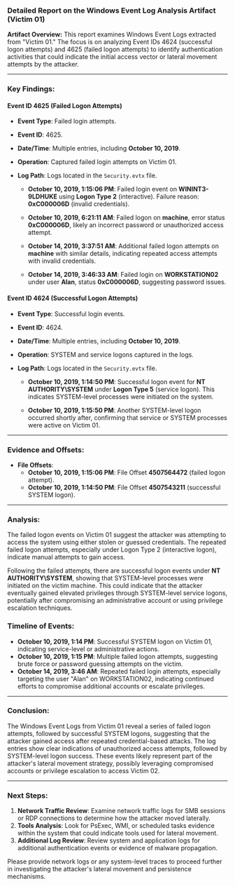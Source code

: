 ### Detailed Report on the Windows Event Log Analysis Artifact (Victim 01)

**Artifact Overview:**
This report examines Windows Event Logs extracted from "Victim 01." The focus is on analyzing Event IDs 4624 (successful logon attempts) and 4625 (failed logon attempts) to identify authentication activities that could indicate the initial access vector or lateral movement attempts by the attacker.

---

### Key Findings:

#### **Event ID 4625 (Failed Logon Attempts)**
- **Event Type**: Failed login attempts.
- **Event ID**: 4625.
- **Date/Time**: Multiple entries, including **October 10, 2019**.
- **Operation**: Captured failed login attempts on Victim 01.
- **Log Path**: Logs located in the `Security.evtx` file.

  - **October 10, 2019, 1:15:06 PM**: Failed login event on **WININT3-9LDHUKE** using **Logon Type 2** (interactive). Failure reason: **0xC000006D** (invalid credentials).
  
  - **October 10, 2019, 6:21:11 AM**: Failed logon on **machine**, error status **0xC000006D**, likely an incorrect password or unauthorized access attempt.
  
  - **October 14, 2019, 3:37:51 AM**: Additional failed logon attempts on **machine** with similar details, indicating repeated access attempts with invalid credentials.
  
  - **October 14, 2019, 3:46:33 AM**: Failed login on **WORKSTATION02** under user **Alan**, status **0xC000006D**, suggesting password issues.

#### **Event ID 4624 (Successful Logon Attempts)**
- **Event Type**: Successful login events.
- **Event ID**: 4624.
- **Date/Time**: Multiple entries, including **October 10, 2019**.
- **Operation**: SYSTEM and service logons captured in the logs.
- **Log Path**: Logs located in the `Security.evtx` file.

  - **October 10, 2019, 1:14:50 PM**: Successful logon event for **NT AUTHORITY\SYSTEM** under **Logon Type 5** (service logon). This indicates SYSTEM-level processes were initiated on the system.
  
  - **October 10, 2019, 1:15:50 PM**: Another SYSTEM-level logon occurred shortly after, confirming that service or SYSTEM processes were active on Victim 01.

---

### Evidence and Offsets:
- **File Offsets**:
  - **October 10, 2019, 1:15:06 PM**: File Offset **4507564472** (failed logon attempt).
  - **October 10, 2019, 1:14:50 PM**: File Offset **4507543211** (successful SYSTEM logon).

---

### Analysis:

The failed logon events on Victim 01 suggest the attacker was attempting to access the system using either stolen or guessed credentials. The repeated failed logon attempts, especially under Logon Type 2 (interactive logon), indicate manual attempts to gain access.

Following the failed attempts, there are successful logon events under **NT AUTHORITY\SYSTEM**, showing that SYSTEM-level processes were initiated on the victim machine. This could indicate that the attacker eventually gained elevated privileges through SYSTEM-level service logons, potentially after compromising an administrative account or using privilege escalation techniques.

### Timeline of Events:
- **October 10, 2019, 1:14 PM**: Successful SYSTEM logon on Victim 01, indicating service-level or administrative actions.
- **October 10, 2019, 1:15 PM**: Multiple failed logon attempts, suggesting brute force or password guessing attempts on the victim.
- **October 14, 2019, 3:46 AM**: Repeated failed login attempts, especially targeting the user "Alan" on WORKSTATION02, indicating continued efforts to compromise additional accounts or escalate privileges.

---

### Conclusion:
The Windows Event Logs from Victim 01 reveal a series of failed logon attempts, followed by successful SYSTEM logons, suggesting that the attacker gained access after repeated credential-based attacks. The log entries show clear indications of unauthorized access attempts, followed by SYSTEM-level logon success. These events likely represent part of the attacker's lateral movement strategy, possibly leveraging compromised accounts or privilege escalation to access Victim 02.

---

### Next Steps:
1. **Network Traffic Review**: Examine network traffic logs for SMB sessions or RDP connections to determine how the attacker moved laterally.
2. **Tools Analysis**: Look for PsExec, WMI, or scheduled tasks evidence within the system that could indicate tools used for lateral movement.
3. **Additional Log Review**: Review system and application logs for additional authentication events or evidence of malware propagation.

Please provide network logs or any system-level traces to proceed further in investigating the attacker's lateral movement and persistence mechanisms.
